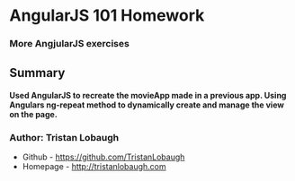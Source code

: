 # AngularJS 101 Homework

### More AngjularJS exercises

## Summary

#### Used AngularJS to recreate the movieApp made in a previous app. Using Angulars ng-repeat method to dynamically create and manage the view on the page.

### Author: Tristan Lobaugh 
+ Github - https://github.com/TristanLobaugh
+ Homepage - http://tristanlobaugh.com